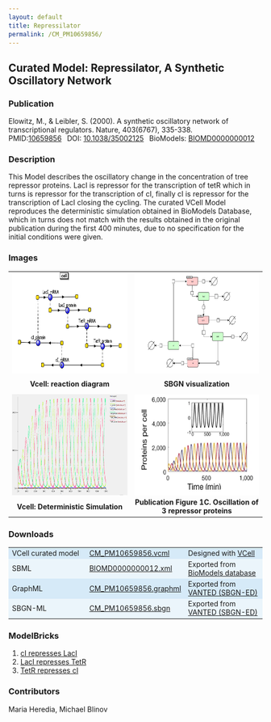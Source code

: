 ```yaml
---
layout: default
title: Repressilator
permalink: /CM_PM10659856/
---
```

## Curated Model: Repressilator, A Synthetic Oscillatory Network  

### Publication 

Elowitz, M., & Leibler, S. (2000). A synthetic oscillatory network of transcriptional regulators. Nature, 403(6767), 335-338. <br/>
PMID:<a href="https://www.ncbi.nlm.nih.gov/pubmed/10659856">10659856</a>&ensp; 
DOI: <a href="https://doi.org/10.1038/35002125"> 10.1038/35002125</a>&ensp;
BioModels: <a href="https://www.ebi.ac.uk/biomodels/BIOMD0000000012"> BIOMD0000000012 </a><br/>

### Description

This Model describes the oscillatory change in the concentration of tree repressor proteins. LacI is repressor for the transcription of tetR which in turns is repressor for the transcription of cI, finally cI is repressor for the transcription of LacI closing the cycling. The curated VCell Model reproduces the deterministic simulation obtained in BioModels Database, which in turns does not match with the results obtained in the original publication during the first 400 minutes, due to no specification for the initial conditions were given.

### Images
<center>
 <table> 
 <tr>
  <td align="center" >
   <a href="https://modelbricks.github.io/images/Vcellimages/CM_PM10659856_Vcell_diagram.PNG">
   <img align="center" src="/images/Vcellimages/CM_PM10659856_Vcell_diagram.PNG" Height="200"/></a></td>
  <td align="center" widht="50%">
   <a href="https://modelbricks.github.io/images/SBGNfiles/CM_PM10659856_SBGN.PNG">
   <img align="center" src="/images/SBGNfiles/CM_PM10659856_SBGN.PNG" Height="200" > </a></td>
 </tr>
 <tr>
  <td align="center" height="30"><strong> Vcell: reaction diagram </strong> </td>
  <td align="center" height="30"><strong> SBGN visualization </strong></td>
   </tr>
  <tr>
   <td align="center" >
    <a href="https://modelbricks.github.io/images/Vcellimages/CM_PM10659856_Vcell_sim.PNG">
    <img align="center" src="/images/Vcellimages/CM_PM10659856_Vcell_sim.PNG" Height="200"/></a></td>
   <td align="center" widht="50%">
    <a href="https://modelbricks.github.io/images/SBGNfiles/CM_PM10659856_papersim.PNG">
    <img align="center" src="/images/SBGNfiles/CM_PM10659856_papersim.PNG" Height="200"/></a></td>
  </tr>
  <tr>
   <td align="center"><strong> Vcell: Deterministic Simulation </strong></td>
   <td align="center"> <strong>Publication Figure 1C. Oscillation of 3 repressor proteins </strong></td>
  </tr>
 </table>
</center>

### Downloads 

<center>
 <table>
  <td width="33%" bgcolor="#D6EAF8">VCell curated model </td>
  <td width="33%" bgcolor="#D6EAF8"><a href="/modelbricks/VCML_SBMLfiles/CM_PM10659856.vcml">CM_PM10659856.vcml</a></td>
  <td width="33%" bgcolor="#D6EAF8"> Designed with <a href="http://vcell.org"> VCell</a></td>
  <tr>
   <td bgcolor="#EBF5FB">SBML </td>
   <td bgcolor="#EBF5FB"><a href="/modelbricks/VCML_SBMLfiles/BIOMD0000000012.xml" download>BIOMD0000000012.xml</a></td>
   <td bgcolor="#EBF5FB"> Exported from <a href="https://www.ebi.ac.uk/biomodels/BIOMD0000000012">BioModels database</a></td>
  </tr>
  <tr>
   <td bgcolor="#D6EAF8">GraphML </td>
   <td bgcolor="#D6EAF8"><a href="/modelbricks/SBGNexecutablefiles/CM_PM_10659856_SBGN.graphml">CM_PM10659856.graphml</a></td>
   <td bgcolor="#D6EAF8"> Exported from <a href="https://immersive-analytics.infotech.monash.edu/vanted/addons/sbgn-ed/">VANTED (SBGN-ED)</a></td>
  </tr>
  <tr>
   <td bgcolor="#EBF5FB">SBGN-ML </td>
   <td bgcolor="#EBF5FB"><a href="/modelbricks/SBGNexecutablefiles/CM_PM_10659856_SBGN.sbgn">CM_PM10659856.sbgn</a></td>
   <td bgcolor="#EBF5FB"> Exported from <a href="https://immersive-analytics.infotech.monash.edu/vanted/addons/sbgn-ed/">VANTED (SBGN-ED)</a></td>
  </tr>
 </table>
</center>
 
### ModelBricks

<ol>
 <li> <a href="http://modelbricks.org/CM_PM10659856_MB1/">cI represses LacI</a>
 </li>
 <li> <a href="http://modelbricks.org/CM_PM10659856_MB2/">LacI represses TetR</a>
 </li>
 <li> <a href="http://modelbricks.org/CM_PM10659856_MB3/">TetR represses cI</a>
 </li> 
 </ol>  

### Contributors
Maria Heredia, Michael Blinov
 
